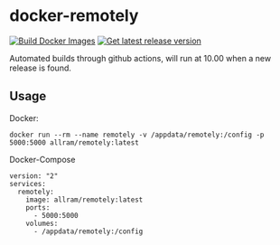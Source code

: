 # docker-remotely

[![Build Docker Images](https://github.com/Allram/docker-remotely/actions/workflows/main.yml/badge.svg)](https://github.com/Allram/docker-remotely/actions/workflows/main.yml) [![Get latest release version](https://github.com/Allram/docker-remotely/actions/workflows/GetVersion.yml/badge.svg)](https://github.com/Allram/docker-remotely/actions/workflows/GetVersion.yml)

Automated builds through github actions, will run at 10.00 when a new release is found.

## Usage

Docker:
```
docker run --rm --name remotely -v /appdata/remotely:/config -p 5000:5000 allram/remotely:latest
```

Docker-Compose
```
version: "2"
services:
  remotely:
    image: allram/remotely:latest
    ports:
      - 5000:5000
    volumes:
      - /appdata/remotely:/config

```
